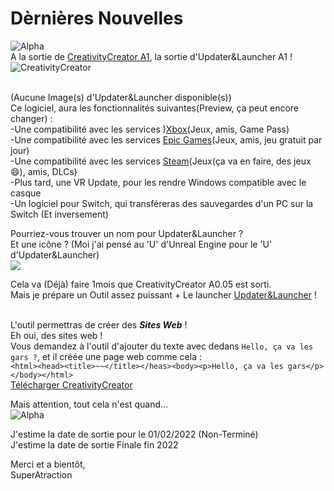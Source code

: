 # Dèrnières Nouvelles
![Alpha](https://user-images.githubusercontent.com/91375731/151583388-827ca3f4-0ada-486a-8ed6-a5f232923155.PNG)<br>
A la sortie de [CreativityCreator A1](https://github.com/SuperAtraction/CreativityCreator/discussions/12), la sortie d'Updater&Launcher A1 !
![CreativityCreator](https://user-images.githubusercontent.com/91375731/151582846-95096867-c3aa-4b4a-9c39-42542a4ccae1.png)<br><br>

 (Aucune Image(s) d'Updater&Launcher disponible(s))<br>
Ce logiciel, aura les fonctionnalités suivantes(Preview, ça peut encore changer) :<br>
-Une compatibilité avec les services )[Xbox](https://www.xbox.com/fr-FR/)(Jeux, amis, Game Pass)<br>
-Une compatibilité avec les services [Epic Games](https://www.epicgames.com/store/fr/)(Jeux, amis, jeu gratuit par jour)<br>
-Une compatibilité avec les services [Steam](https://store.steampowered.com/?l=french)(Jeux(ça va en faire, des jeux 😄), amis, DLCs)<br>
-Plus tard, une VR Update, pour les rendre Windows compatible avec le casque<br>
-Un logiciel pour Switch, qui transféreras des sauvegardes d'un PC sur la Switch (Et inversement)<br>

Pourriez-vous trouver un nom pour Updater&Launcher ? <br>
Et une icône ? (Moi j'ai pensé au 'U' d'Unreal Engine pour le 'U' d'Updater&Launcher)<br>
![](https://superatraction.github.io/Images/UnrealEngine.png)

Cela va (Déjà) faire 1mois que CreativityCreator A0.05 est sorti.<br>
Mais je prépare un Outil assez puissant + Le launcher [Updater&Launcher](https://github.com/SuperAtraction/Updater-Launcher/discussions/8) !<br><br>

L'outil permettras de créer des  _**Sites Web**_ !<br>
Eh oui, des sites web !<br>
Vous demandez à l'outil d'ajouter du texte avec dedans `Hello, ça va les gars ?`, et il créée une page web comme cela :<br> `<html><head><title>~~</title></heas><body><p>Hello, ça va les gars</p></body></html>` <br>
[Télécharger CreativityCreator](https://superatraction.github.io/CreativityCreator/Download)

Mais attention, tout cela n'est quand...<br>
![Alpha](https://user-images.githubusercontent.com/91375731/151594181-a5b305d3-a486-4e88-a4c0-c2503d46e3fd.PNG)

J'estime la date de sortie pour le 01/02/2022 (Non-Terminé)<br>
J'estime la date de sortie Finale fin 2022<br>

Merci et a bientôt,<br>
SuperAtraction
